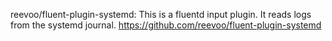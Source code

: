 

reevoo/fluent-plugin-systemd: This is a fluentd input plugin. It reads logs from the systemd journal. https://github.com/reevoo/fluent-plugin-systemd